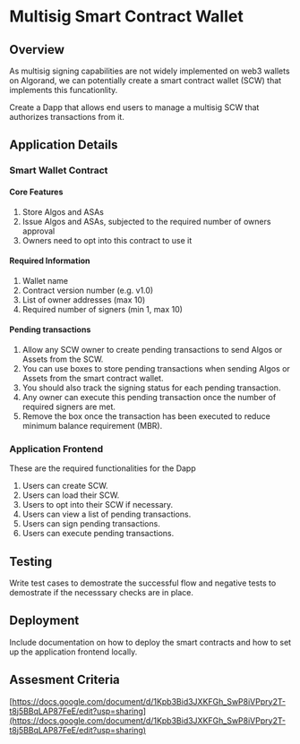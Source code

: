 # Multisig Smart Contract Wallet

## Overview
As multisig signing capabilities are not widely implemented on web3 wallets on Algorand, we can potentially create a smart contract wallet (SCW) that implements this funcationlity.

Create a Dapp that allows end users to manage a multisig SCW that authorizes transactions from it.

## Application Details

### Smart Wallet Contract

#### Core Features

1. Store Algos and ASAs
2. Issue Algos and ASAs, subjected to the required number of owners approval
3. Owners need to opt into this contract to use it

#### Required Information

1. Wallet name
2. Contract version number (e.g. v1.0)
3. List of owner addresses (max 10)
4. Required number of signers (min 1, max 10)

#### Pending transactions

1. Allow any SCW owner to create pending transactions to send Algos or Assets from the SCW.
2. You can use boxes to store pending transactions when sending Algos or Assets from the smart contract wallet. 
3. You should also track the signing status for each pending transaction. 
4. Any owner can execute this pending transaction once the number of required signers are met. 
5. Remove the box once the transaction has been executed to reduce minimum balance requirement (MBR).

### Application Frontend

These are the required functionalities for the Dapp

1. Users can create SCW.
2. Users can load their SCW.
3. Users to opt into their SCW if necessary.
4. Users can view a list of pending transactions.
5. Users can sign pending transactions.
6. Users can execute pending transactions.

## Testing

Write test cases to demostrate the successful flow and negative tests to demostrate if the necesssary checks are in place.

## Deployment

Include documentation on how to deploy the smart contracts and how to set up the application frontend locally.

## Assesment Criteria

[https://docs.google.com/document/d/1Kpb3Bid3JXKFGh_SwP8iVPpry2T-t8j5BBqLAP87FeE/edit?usp=sharing](https://docs.google.com/document/d/1Kpb3Bid3JXKFGh_SwP8iVPpry2T-t8j5BBqLAP87FeE/edit?usp=sharing)
